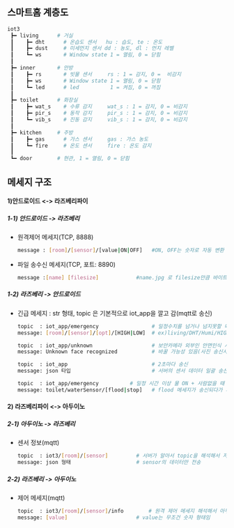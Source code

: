 ## 스마트홈 계층도

```bash
iot3
 ┣━ living 		# 거실
 ┃    ┣━ dht      # 온습도 센서   hu : 습도, te : 온도
 ┃    ┣━ dust     # 미세먼지 센서 dd : 농도, dl : 먼지 레벨 
 ┃    ┗━ ws       # Window state 1 = 열림, 0 = 닫힘
 ┃
 ┣━ inner		# 안방
 ┃    ┣━ rs       # 빗물 센서     rs : 1 = 감지, 0 =  비감지  
 ┃    ┣━ ws       # Window state 1 = 열림, 0 = 닫힘
 ┃    ┗━ led 	  # led          1 = 켜짐, 0 = 꺼짐
 ┃
 ┣━ toilet		# 화장실
 ┃    ┣━ wat_s    # 수류 감지     wat_s : 1 = 감지, 0 = 비감지  
 ┃    ┣━ pir_s    # 동작 감지     pir_s : 1 = 감지, 0 = 비감지
 ┃    ┗━ vib_s	  # 진동 감지 	  vib_s : 1 = 감지, 0 = 비감지 
 ┃
 ┣━ kitchen		# 주방
 ┃    ┣━ gas      # 가스 센서     gas : 가스 농도
 ┃    ┗━ fire     # 온도 센서     fire : 온도 감지
 ┃
 ┗━ door 		# 현관, 1 = 열림, 0 = 닫힘
```



## 메세지 구조

#### 1)안드로이드 <-> 라즈베리파이

##### 1-1) 안드로이드 -> 라즈베리

- 원격제어 메세지(TCP, 8888)

  ```bash
  message : [room]/[sensor]/[value|ON|OFF] 	 #ON, OFF는 숫자로 자동 변환
  ```

- 파일 송수신 메세지(TCP, 포트: 8890)

  ```bash
  message :[name] [filesize]			#name.jpg 로 filesize만큼 바이트를 더 받겠다
  ```

  

##### 1-2) 라즈베리 -> 안드로이드

  - 긴급 메세지 : str 형태, topic 은 기본적으로 iot_app을 깔고 감(mqtt로 송신)

    ```bash
    topic  : iot_app/emergency				   # 일정수치를 넘거나 넘지못할 때 긴급알림
    message: [room]/[sensor]/[opt]/[HIGH|LOW]  # ex)living/DHT/Humi/HIGH
    
    topic  : iot_app/unknown				   # 보안카메라 외부인 안면인식 시 발송
    message: Unknown face recognized		   # 바꿀 가능성 있음(사진 송신시)
    
    topic  : iot_app						   # 2초마다 송신
    message: json 타입						  # 서버의 센서 데이터 일괄 송신
    
    topic  : iot_app/emergency			# 일정 시간 이상 물 ON + 사람없을 때 송신
    message: toilet/waterSensor/[flood|stop]   # flood 메세지가 송신되다가 사람 들어오거나 물 잠그면 stop 보냄
    ```

    

#### 2) 라즈베리파이 <-> 아두이노

##### 2-1) 아두이노 -> 라즈베리

- 센서 정보(mqtt)

  ```bash
  topic  : iot3/[room]/[sensor]			# 서버가 알아서 topic을 해석해서 저장함
  message: json 형태					   # sensor의 데이터만 전송
  ```

  

##### 2-2) 라즈베리 -> 아두이노

- 제어 메세지(mqtt)

  ```bash
  topic  : iot3/[room]/[sensor]/info		# 원격 제어 메세지 해석해서 아두이노로 전송
  message: [value]						# value는 무조건 숫자 형태임
  ```

  













